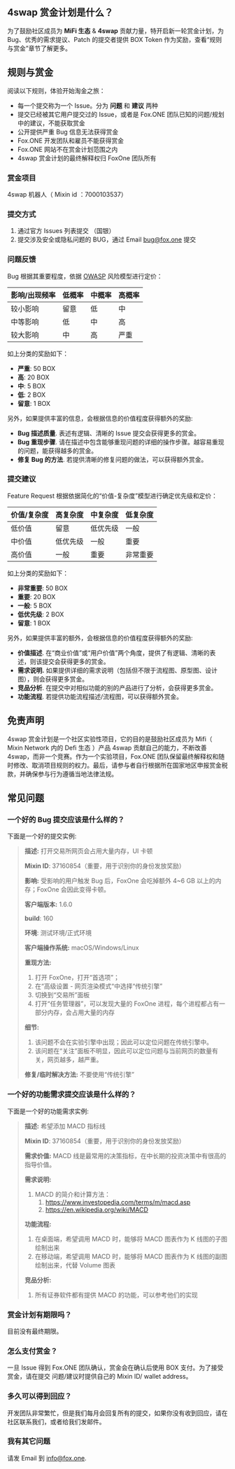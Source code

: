 ## 4swap 赏金计划是什么？

为了鼓励社区成员为 **MiFi 生态** & **4swap** 贡献力量，特开启新一轮赏金计划，为 Bug、优秀的需求提议、Patch 的提交者提供 BOX Token 作为奖励，查看“规则与赏金”章节了解更多。

## 规则与赏金

阅读以下规则，体验开始淘金之旅：

- 每一个提交称为一个 Issue。分为 **问题** 和 **建议** 两种
- 提交已经被其它用户提交过的 Issue，或者是 Fox.ONE 团队已知的问题/规划中的建议，不能获取赏金
- 公开提供严重 Bug 信息无法获得赏金
- Fox.ONE 开发团队和雇员不能获得赏金
- Fox.ONE 网站不在赏金计划范围之内
- 4swap 赏金计划的最终解释权归 FoxOne 团队所有

### 赏金项目

4swap 机器人（ Mixin id ：7000103537）

### 提交方式

1. 通过官方 Issues 列表提交 （国银）
2. 提交涉及安全或隐私问题的 BUG，通过 Email [bug@fox.one](mailto:bug@fox.one) 提交

### 问题反馈

Bug 根据其重要程度，依据 [OWASP](https://www.owasp.org/index.php/OWASP_Risk_Rating_Methodology) 风险模型进行定价：

| 影响/出现频率 | 低概率 | 中概率 | 高概率 |
| ------------- | ------ | ------ | ------ |
| 较小影响      | 留意   | 低     | 中     |
| 中等影响      | 低     | 中     | 高     |
| 较大影响      | 中     | 高     | 严重   |

如上分类的奖励如下：

- **严重**: 50 BOX
- **高**: 20 BOX
- **中**: 5 BOX
- **低**: 2 BOX
- **留意**: 1 BOX

另外，如果提供丰富的信息，会根据信息的价值程度获得额外的奖励:

- **Bug 描述质量**. 表述有逻辑、清晰的 Issue 提交会获得更多的赏金。
- **Bug 重现步骤**. 请在描述中包含能够重现问题的详细的操作步骤。越容易重现的问题，能获得越多的赏金。
- **修复 Bug 的方法**. 若提供清晰的修复问题的做法，可以获得额外赏金。

### 提交建议

Feature Request 根据依据简化的“价值-复杂度”模型进行确定优先级和定价：

| 价值/复杂度 | 高复杂度 | 中复杂度 | 低复杂度 |
| ----------- | -------- | -------- | -------- |
| 低价值      | 留意     | 低优先级 | 一般     |
| 中价值      | 低优先级 | 一般     | 重要     |
| 高价值      | 一般     | 重要     | 非常重要 |

如上分类的奖励如下：

- **非常重要**: 50 BOX
- **重要**: 20 BOX
- **一般**: 5 BOX
- **低优先级**: 2 BOX
- **留意**: 1 BOX

另外，如果提供丰富的额外，会根据信息的价值程度获得额外的奖励:

- **价值描述**. 在“商业价值”或“用户价值”两个角度，提供了有逻辑、清晰的表述，则该提交会获得更多的赏金。
- **需求说明.** 如果提供详细的需求说明（包括但不限于流程图、原型图、设计图），则会获得更多赏金。
- **竞品分析**. 在提交中对相似功能的别的产品进行了分析，会获得更多赏金。
- **功能流程**. 若提供功能流程描述/流程图，可以获得额外赏金。

## 免责声明

4swap 赏金计划是一个社区实验性项目，它的目的是鼓励社区成员为 Mifi（ Mixin Network 内的 Defi 生态 ）产品 4swap 贡献自己的能力，不断改善 4swap，而非一个竞赛。作为一个实验项目，Fox.ONE 团队保留最终解释权和随时修改、取消项目规则的权力。最后，请参与者自行根据所在国家地区申报赏金税款，并确保参与行为遵循当地法律法规。

## 常见问题

### 一个好的 Bug 提交应该是什么样的？

下面是一个好的提交实例:

> **描述:** 打开交易所网页会占用大量内存，UI 卡顿
>
> **Mixin ID**: 37160854（重要，用于识别你的身份发放奖励）
>
> **影响:** 受影响的用户触发 Bug 后，FoxOne 会吃掉额外 4~6 GB 以上的内存；FoxOne 会因此变得卡顿。
>
> **客户端版本:** 1.6.0
>
> **build**: 160
>
> **环境**: 测试环境/正式环境
>
> **客户端操作系统:** macOS/Windows/Linux
>
> **重现方法:** 
>
> 1. 打开 FoxOne，打开“首选项”；
> 2. 在“高级设置 - 网页渲染模式“中选择“传统引擎”
> 3. 切换到“交易所”面板
> 4. 打开“任务管理器”，可以发现大量的 FoxOne 进程，每个进程都占有一部分内存，会占用大量的内存
>
> **细节:** 
>
> 1. 该问题不会在实验引擎中出现；因此可以定位问题在传统引擎中。
> 2. 该问题在“关注”面板不明显，因此可以定位问题与当前网页的数量有关，网页越多，越严重。
>
> **修复/临时解决方法:** 不要使用“传统引擎”

### 一个好的功能需求提交应该是什么样的？

下面是一个好的功能需求实例:

> **描述:** 希望添加 MACD 指标线
>
> **Mixin ID**: 37160854（重要，用于识别你的身份发放奖励）
>
> **需求价值:** MACD 线是最常用的决策指标，在中长期的投资决策中有很高的指导价值。
>
> **需求说明:** 
>
> 1. MACD 的简介和计算方法：
>    1. https://www.investopedia.com/terms/m/macd.asp
>    2. https://en.wikipedia.org/wiki/MACD
>
> **功能流程:**
>
> 1. 在桌面端，希望调用 MACD 时，能够将 MACD 图表作为 K 线图的子图绘制出来
> 2. 在移动端，希望调用 MACD 时，能够将 MACD 图表作为 K 线图的副图绘制出来，代替 Volume 图表
>
> **竞品分析:** 
>
> 1. 所有证券软件都有提供 MACD 的功能，可以参考他们的实现

### 赏金计划有期限吗？

目前没有最终期限。

### 怎么支付赏金？

一旦 Issue 得到 Fox.ONE 团队确认，赏金会在确认后使用 BOX 支付。为了接受赏金，请在提交 问题/建议时提供自己的 Mixin ID/ wallet address。

### 多久可以得到回应？

开发团队非常繁忙，但是我们每月会回复所有的提交，如果你没有收到回应，请在社区联系我们，或者给我们发邮件。

### 我有其它问题

请发 Email 到 [info@fox.one](mailto:info@fox.one).

